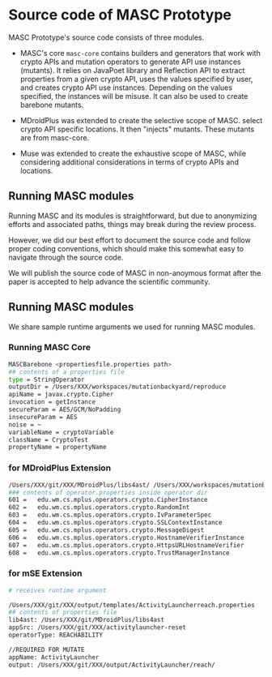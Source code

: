 # Source code of MASC Prototype

MASC Prototype's source code consists of three modules.

- MASC's core `masc-core` contains builders and generators that work with crypto APIs and mutation operators to generate API use instances (mutants).
It relies on JavaPoet library and Reflection API to extract properties from a given crypto API, uses the values specified by user, and creates crypto API use instances. Depending on the values specified, the instances will be misuse. It can also be used to create barebone mutants.

- MDroidPlus was extended to create the selective scope of MASC. select crypto API specific locations. It then "injects" mutants. These mutants are from masc-core.

- Muse was extended to create the exhaustive scope of MASC, while considering additional considerations in terms of crypto APIs and locations.


## Running MASC modules

Running MASC and its modules is straightforward, but due to anonymizing efforts and associated paths, things may break during the review process.

However, we did our best effort to document the source code and follow proper coding conventions, which should make this somewhat easy to navigate through the source code.

We will publish the source code of MASC in non-anoymous format after the paper is accepted to help advance the scientific community.

## Running MASC modules

We share sample runtime arguments we used for running MASC modules.


### Running MASC Core

```sh
MASCBarebone <propertiesfile.properties path>
## contents of a properties file
type = StringOperator
outputDir = /Users/XXX/workspaces/mutationbackyard/reproduce
apiName = javax.crypto.Cipher
invocation = getInstance
secureParam = AES/GCM/NoPadding
insecureParam = AES
noise = ~
variableName = cryptoVariable
className = CryptoTest
propertyName = propertyName
```

### for MDroidPlus Extension

```sh
/Users/XXX/git/XXX/MDroidPlus/libs4ast/ /Users/XXX/workspaces/mutationbackyard/sources/car-report car-report /Users/XXX/workspaces/mutationbackyard/mutations/ /Users/XXX/workspaces/Android/operator/ false
### contents of operator.properties inside operator dir
601 =	edu.wm.cs.mplus.operators.crypto.CipherInstance
602 = 	edu.wm.cs.mplus.operators.crypto.RandomInt
603 =   edu.wm.cs.mplus.operators.crypto.IvParameterSpec
604 =   edu.wm.cs.mplus.operators.crypto.SSLContextInstance
605 =   edu.wm.cs.mplus.operators.crypto.MessageDigest
606 =   edu.wm.cs.mplus.operators.crypto.HostnameVerifierInstance
607 =   edu.wm.cs.mplus.operators.crypto.HttpsURLHostnameVerifier
608 =   edu.wm.cs.mplus.operators.crypto.TrustManagerInstance
```

### for mSE Extension

```sh
# receives runtime argument

/Users/XXX/git/XXX/output/templates/ActivityLauncherreach.properties
## contents of properties file
lib4ast: /Users/XXX/git/MDroidPlus/libs4ast
appSrc: /Users/XXX/git/XXX/activitylauncher-reset
operatorType: REACHABILITY

//REQUIRED FOR MUTATE
appName: ActivityLauncher
output: /Users/XXX/git/XXX/output/ActivityLauncher/reach/
```
